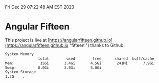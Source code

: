 Fri Dec 29 07:22:48 AM EST 2023

# Angular Fifteen


This project is live at [https://angularfifteen.github.io](https://angularfifteen.github.io "fifteen!") thanks to Github.

```bash
System Memory
               total        used        free      shared  buff/cache   available
Mem:            15Gi       3.4Gi       4.5Gi       241Mi       7.9Gi        11Gi
Swap:          8.0Gi       3.0Gi       5.0Gi
System Storage
1.3G	.
